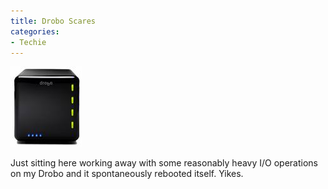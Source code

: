 ```yaml
---
title: Drobo Scares
categories:
- Techie
---
```


![drobo-small](/assets/posts/2009/drobo-small.jpeg)

Just sitting here working away with some reasonably heavy I/O operations on my Drobo and it spontaneously rebooted itself. Yikes.
